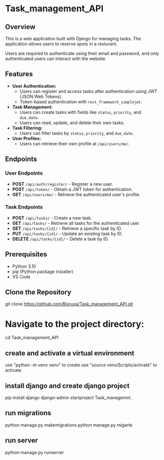 # Task_management_API
## Overview
This is a web application built with Django for managing tasks. The application allows users to reserve spots in a resturant.

Users are required to authenticate using their email and password, and only authenticated users can interact with the website.

## Features
- **User Authentication:**
  - Users can register and access tasks after authentication using JWT (JSON Web Tokens).
  - Token-based authentication with `rest_framework_simplejwt`.
- **Task Management:**
  - Users can create tasks with fields like `status`, `priority`, and `due_date`.
  - Users can read, update, and delete their own tasks.
- **Task Filtering:**
  - Users can filter tasks by `status`, `priority`, and `due_date`.
- **User Profiles:**
  - Users can retrieve their own profile at `/api/users/me/`.
  
## Endpoints
### User Endpoints
- **POST** `/api/auth/register/` - Register a new user.
- **POST** `/api/token/` - Obtain a JWT token for authentication.
- **GET** `/api/users/me/` - Retrieve the authenticated user's profile.

### Task Endpoints
- **POST** `/api/tasks/` - Create a new task.
- **GET** `/api/tasks/` - Retrieve all tasks for the authenticated user.
- **GET** `/api/tasks/{id}/` - Retrieve a specific task by ID.
- **PUT** `/api/tasks/{id}/` - Update an existing task by ID.
- **DELETE** `/api/tasks/{id}/` - Delete a task by ID.

## Prerequisites
- Python 3.10 
- pip (Python package installer)
- VS Code
## Clone the Repository
git clone https://github.com/Bisruxa/Task_management_API.git
# Navigate to the project directory: 
cd Task_management_API
## create and activate a virtual environment
use "python -m venv venv" to create
use "source venv/Scripts/activate" to activate 
## install django and create django project 
pip install django 
django-admin startproject Task_managemnt . 
## run migrations
python manage.py makemigrations
python manage.py migarte
## run server
python manage.py runserver
